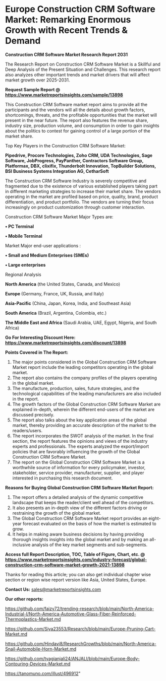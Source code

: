 # Europe Construction CRM Software Market: Remarking Enormous Growth with Recent Trends & Demand

<strong>Construction CRM Software Market Research Report 2031</strong>

The Research Report on Construction CRM Software Market is a Skillful and Deep Analysis of the Present Situation and Challenges. This research report also analyzes other important trends and market drivers that will affect market growth over 2025-2031.

<strong>Request Sample Report @ <a href=https://www.marketreportsinsights.com/sample/13898>https://www.marketreportsinsights.com/sample/13898</a></strong>

This Construction CRM Software market report aims to provide all the participants and the vendors will all the details about growth factors, shortcomings, threats, and the profitable opportunities that the market will present in the near future. The report also features the revenue share, industry size, production volume, and consumption in order to gain insights about the politics to contest for gaining control of a large portion of the market share.

Top Key Players in the Construction CRM Software Market:

<strong>Pipedrive, Procore Technologies, Zoho CRM, UDA Technologies, Sage Software, JobProgress, PayPanther, Contractors Software Group, Platformax, DBX, clixifix, Thunderbolt Innovation, TopBuilder Solutions, BSI Business Systems Integration AG, CetharSoft</strong>

The Construction CRM Software Industry is severely competitive and fragmented due to the existence of various established players taking part in different marketing strategies to increase their market share. The vendors operating in the market are profiled based on price, quality, brand, product differentiation, and product portfolio. The vendors are turning their focus increasingly on product customization through customer interaction.

Construction CRM Software Market Major Types are:

<strong>• PC Terminal

• Mobile Terminal</strong>

Market Major end-user applications :

<strong>• Small and Medium Enterprises (SMEs)

• Large enterprises</strong>

Regional Analysis

</u><strong><b>North America</b></strong> (the United States, Canada, and Mexico)

<strong><b>Europe </b></strong>(Germany, France, UK, Russia, and Italy)

<strong><b>Asia-Pacific</b></strong> (China, Japan, Korea, India, and Southeast Asia)

<strong><b>South America</b></strong> (Brazil, Argentina, Colombia, etc.)

<strong><b>The Middle East and Africa</b></strong> (Saudi Arabia, UAE, Egypt, Nigeria, and South Africa)

<strong>Go For Interesting Discount Here: <a href=https://www.marketreportsinsights.com/discount/13898>https://www.marketreportsinsights.com/discount/13898</a></strong>

<strong>Points Covered in The Report:</strong>
<ol>
  <li>The major points considered in the Global Construction CRM Software Market report include the leading competitors operating in the global market.</li>
  <li>The report also contains the company profiles of the players operating in the global market.</li>
  <li>The manufacture, production, sales, future strategies, and the technological capabilities of the leading manufacturers are also included in the report.</li>
  <li>The growth factors of the Global Construction CRM Software Market are explained in-depth, wherein the different end-users of the market are discussed precisely.</li>
  <li>The report also talks about the key application areas of the global market, thereby providing an accurate description of the market to the readers/users.</li>
  <li>The report incorporates the SWOT analysis of the market. In the final section, the report features the opinions and views of the industry experts and professionals. The experts analyzed the export/import policies that are favorably influencing the growth of the Global Construction CRM Software Market.</li>
  <li>The report on the Global Construction CRM Software Market is a worthwhile source of information for every policymaker, investor, stakeholder, service provider, manufacturer, supplier, and player interested in purchasing this research document.</li>
</ol>
<strong>Reasons for Buying Global Construction CRM Software Market Report:</strong>

<ol>
  <li>The report offers a detailed analysis of the dynamic competitive landscape that keeps the reader/client well ahead of the competitors.</li>
  <li>It also presents an in-depth view of the different factors driving or restraining the growth of the global market.</li>
  <li>The Global Construction CRM Software Market report provides an eight-year forecast evaluated on the basis of how the market is estimated to grow.</li>
  <li>It helps in making aware business decisions by having providing thorough insights insights into the global market and by making an all-inclusive analysis of the key market segments and sub-segments.</li>
</ol>
<strong>Access full Report Description, TOC, Table of Figure, Chart, etc. @ <a href=https://www.marketreportsinsights.com/industry-forecast/global-construction-crm-software-market-growth-2021-13898>https://www.marketreportsinsights.com/industry-forecast/global-construction-crm-software-market-growth-2021-13898</a></strong>


Thanks for reading this article; you can also get individual chapter wise section or region wise report version like Asia, United States, Europe.

<strong>Contact Us:</strong>
sales@marketreportsinsights.com

<strong>Our other reports:</strong>

<a href=https://github.com/faizy72/trending-research/blob/main/North-America-Industrial-I/North-America-Automotive-Glass-Fiber-Reinforced-Thermoplastics-Market.md>https://github.com/faizy72/trending-research/blob/main/North-America-Industrial-I/North-America-Automotive-Glass-Fiber-Reinforced-Thermoplastics-Market.md</a>

<a href=https://github.com/Siya23553/Research/blob/main/Europe-Pruning-Cart-Market.md>https://github.com/Siya23553/Research/blob/main/Europe-Pruning-Cart-Market.md</a>

<a href=https://github.com/Hindavi8/ResearchGrowths/blob/main/North-America-Snail-Automobile-Horn-Market.md>https://github.com/Hindavi8/ResearchGrowths/blob/main/North-America-Snail-Automobile-Horn-Market.md</a>

<a href=https://github.com/tyagianjali24/ANJALI/blob/main/Europe-Body-Contouring-Devices-Market.md>https://github.com/tyagianjali24/ANJALI/blob/main/Europe-Body-Contouring-Devices-Market.md</a>

<a href=https://tanomuno.com/illust/496912>https://tanomuno.com/illust/496912</a>"
